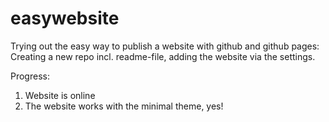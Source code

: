 # easywebsite
Trying out the easy way to publish a website with github and github pages: Creating a new repo incl. readme-file, adding the website via the settings.

Progress:
1. Website is online
2. The website works with the minimal theme, yes!
